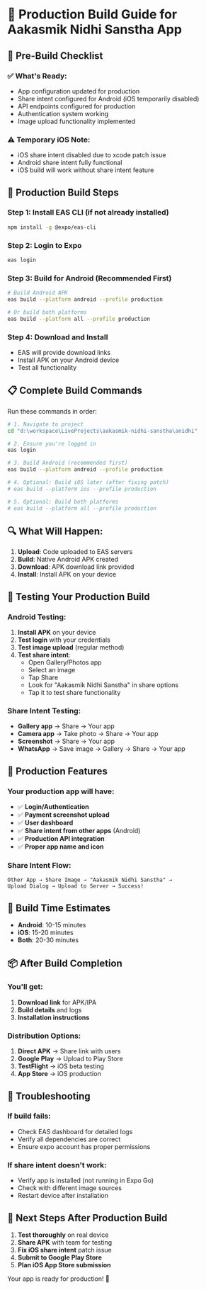 # 📱 Production Build Guide for Aakasmik Nidhi Sanstha App

## 🎯 Pre-Build Checklist

### ✅ What's Ready:
- App configuration updated for production
- Share intent configured for Android (iOS temporarily disabled)
- API endpoints configured for production
- Authentication system working
- Image upload functionality implemented

### ⚠️ Temporary iOS Note:
- iOS share intent disabled due to xcode patch issue
- Android share intent fully functional
- iOS build will work without share intent feature

## 🚀 Production Build Steps

### Step 1: Install EAS CLI (if not already installed)
```bash
npm install -g @expo/eas-cli
```

### Step 2: Login to Expo
```bash
eas login
```

### Step 3: Build for Android (Recommended First)
```bash
# Build Android APK
eas build --platform android --profile production

# Or build both platforms
eas build --platform all --profile production
```

### Step 4: Download and Install
- EAS will provide download links
- Install APK on your Android device
- Test all functionality

## 📋 Complete Build Commands

Run these commands in order:

```bash
# 1. Navigate to project
cd "d:\workspace\LiveProjects\aakasmik-nidhi-sanstha\anidhi"

# 2. Ensure you're logged in
eas login

# 3. Build Android (recommended first)
eas build --platform android --profile production

# 4. Optional: Build iOS later (after fixing patch)
# eas build --platform ios --profile production

# 5. Optional: Build both platforms
# eas build --platform all --profile production
```

## 🔍 What Will Happen:

1. **Upload**: Code uploaded to EAS servers
2. **Build**: Native Android APK created
3. **Download**: APK download link provided
4. **Install**: Install APK on your device

## 📱 Testing Your Production Build

### Android Testing:
1. **Install APK** on your device
2. **Test login** with your credentials
3. **Test image upload** (regular method)
4. **Test share intent**:
   - Open Gallery/Photos app
   - Select an image
   - Tap Share
   - Look for "Aakasmik Nidhi Sanstha" in share options
   - Tap it to test share functionality

### Share Intent Testing:
- **Gallery app** → Share → Your app
- **Camera app** → Take photo → Share → Your app  
- **Screenshot** → Share → Your app
- **WhatsApp** → Save image → Gallery → Share → Your app

## 🎉 Production Features

### Your production app will have:
- ✅ **Login/Authentication**
- ✅ **Payment screenshot upload**
- ✅ **User dashboard**
- ✅ **Share intent from other apps** (Android)
- ✅ **Production API integration**
- ✅ **Proper app name and icon**

### Share Intent Flow:
```
Other App → Share Image → "Aakasmik Nidhi Sanstha" → 
Upload Dialog → Upload to Server → Success!
```

## 🔧 Build Time Estimates

- **Android**: 10-15 minutes
- **iOS**: 15-20 minutes
- **Both**: 20-30 minutes

## 📦 After Build Completion

### You'll get:
1. **Download link** for APK/IPA
2. **Build details** and logs
3. **Installation instructions**

### Distribution Options:
1. **Direct APK** → Share link with users
2. **Google Play** → Upload to Play Store
3. **TestFlight** → iOS beta testing
4. **App Store** → iOS production

## 🚨 Troubleshooting

### If build fails:
- Check EAS dashboard for detailed logs
- Verify all dependencies are correct
- Ensure expo account has proper permissions

### If share intent doesn't work:
- Verify app is installed (not running in Expo Go)
- Check with different image sources
- Restart device after installation

## 🎯 Next Steps After Production Build

1. **Test thoroughly** on real device
2. **Share APK** with team for testing
3. **Fix iOS share intent** patch issue
4. **Submit to Google Play Store**
5. **Plan iOS App Store submission**

Your app is ready for production! 🚀
